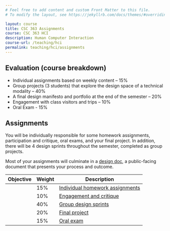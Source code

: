```yaml
---
# Feel free to add content and custom Front Matter to this file.
# To modify the layout, see https://jekyllrb.com/docs/themes/#overriding-theme-defaults

layout: course
title: CSC 363 Assignments
course: CSC 363 HCI
description: Human Computer Interaction
course-url: /teaching/hci
permalink: teaching/hci/assignments
---
```




## Evaluation (course breakdown)

* Individual assignments based on weekly content – 15%
* Group projects (3 students) that explore the design space of a technical modality – 40%
* A final design manifesto and portfolio at the end of the semester – 20%
* Engagement with class visitors and trips – 10%
* Oral Exam - 15%

## Assignments

You will be individually responsible for some homework assignments, participation and critique, oral exams, and your final project. In addition, there will be 4 design sprints throughout the semester, completed as group projects.

Most of your assignments will culminate in a [design doc](https://kawilliams.github.io/teaching/hci/design-doc), a public-facing document that presents your process and outcome.

| Objective | Weight | Description                     |
|-----------|--------|---------------------------------|
|           | 15%    | [Individual homework assignments](/teaching/hci/homework/homework) |
|           | 10%     | [Engagement and critique](/teaching/hci/engagement/)         |
|           | 40%    | [Group design sprints](/teaching/hci/design-sprints/design-sprints)         |
|           | 20%    | [Final project](/teaching/hci/final-project)                   |
|           | 15%    | [Oral exam](teaching/hci/oral-exam)                       |

